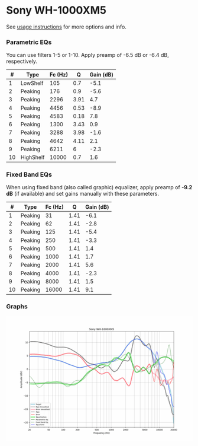 # Sony WH-1000XM5
See [usage instructions](https://github.com/jaakkopasanen/AutoEq#usage) for more options and info.

### Parametric EQs
You can use filters 1-5 or 1-10. Apply preamp of -6.5 dB or -6.4 dB, respectively.

|   # | Type      |   Fc (Hz) |    Q |   Gain (dB) |
|-----|-----------|-----------|------|-------------|
|   1 | LowShelf  |       105 | 0.7  |        -5.1 |
|   2 | Peaking   |       176 | 0.9  |        -5.6 |
|   3 | Peaking   |      2296 | 3.91 |         4.7 |
|   4 | Peaking   |      4456 | 0.53 |        -8.9 |
|   5 | Peaking   |      4583 | 0.18 |         7.8 |
|   6 | Peaking   |      1300 | 3.43 |         0.9 |
|   7 | Peaking   |      3288 | 3.98 |        -1.6 |
|   8 | Peaking   |      4642 | 4.11 |         2.1 |
|   9 | Peaking   |      6211 | 6    |        -2.3 |
|  10 | HighShelf |     10000 | 0.7  |         1.6 |

### Fixed Band EQs
When using fixed band (also called graphic) equalizer, apply preamp of **-9.2 dB** (if available) and set gains manually with these parameters.

|   # | Type    |   Fc (Hz) |    Q |   Gain (dB) |
|-----|---------|-----------|------|-------------|
|   1 | Peaking |        31 | 1.41 |        -6.1 |
|   2 | Peaking |        62 | 1.41 |        -2.8 |
|   3 | Peaking |       125 | 1.41 |        -5.4 |
|   4 | Peaking |       250 | 1.41 |        -3.3 |
|   5 | Peaking |       500 | 1.41 |         1.4 |
|   6 | Peaking |      1000 | 1.41 |         1.7 |
|   7 | Peaking |      2000 | 1.41 |         5.6 |
|   8 | Peaking |      4000 | 1.41 |        -2.3 |
|   9 | Peaking |      8000 | 1.41 |         1.5 |
|  10 | Peaking |     16000 | 1.41 |         9.1 |

### Graphs
![](./Sony%20WH-1000XM5.png)
